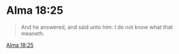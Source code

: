 # Alma 18:25

> And he answered, and said unto him: I do not know what that meaneth.

[Alma 18:25](https://www.churchofjesuschrist.org/study/scriptures/bofm/alma/18?lang=eng&id=p25#p25)


